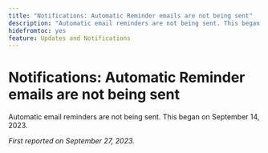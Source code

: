 ```yaml
---
title: "Notifications: Automatic Reminder emails are not being sent"
description: "Automatic email reminders are not being sent. This began on September 14, 2023."
hidefromtoc: yes
feature: Updates and Notifications
---
```


# Notifications: Automatic Reminder emails are not being sent

Automatic email reminders are not being sent. This began on September 14, 2023.

_First reported on September 27, 2023._
